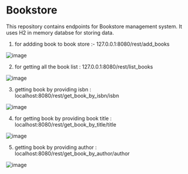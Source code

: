 # Bookstore
This repository contains endpoints for Bookstore management system.
It uses H2 in memory databse for storing data.


1. for addding book to book store :- 127.0.0.1:8080/rest/add_books


![image](https://user-images.githubusercontent.com/20955975/82142796-9ad0a680-985c-11ea-8d12-0c341ca1143e.png)

2. for getting all the book list : 127.0.0.1:8080/rest/list_books


![image](https://user-images.githubusercontent.com/20955975/82142911-86d97480-985d-11ea-9d0c-1da967f4e713.png)

3. getting book by providing isbn : localhost:8080/rest/get_book_by_isbn/isbn

![image](https://user-images.githubusercontent.com/20955975/82143006-4e866600-985e-11ea-991e-bb48915953a9.png)

4. for getting book by providing book title : localhost:8080/rest/get_book_by_title/title

![image](https://user-images.githubusercontent.com/20955975/82143103-fac84c80-985e-11ea-84eb-1ccd42f71c28.png)

5. getting book by providing author : localhost:8080/rest/get_book_by_author/author

![image](https://user-images.githubusercontent.com/20955975/82143203-bc7f5d00-985f-11ea-871f-5dcea157e0d7.png)
